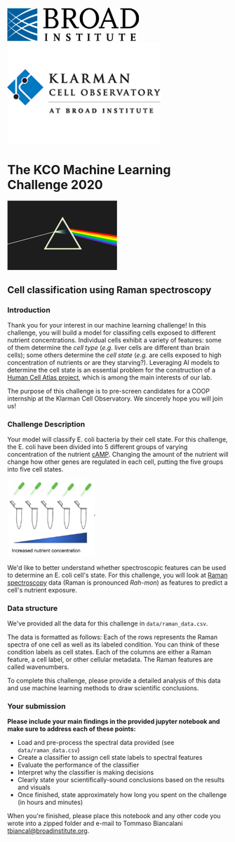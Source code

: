 <img src="images/broad_logo.png" width="300"/>  <img src="images/klarman_logo.png" width="350"/>
# The KCO Machine Learning Challenge 2020

<img src="images/rainbow.png" width="250"/>

## Cell classification using Raman spectroscopy


### Introduction
Thank you for your interest in our machine learning challenge! In this challenge, you will build a model for classifing cells exposed to different nutrient concentrations. Individual cells exhibit a variety of features: some of them determine the *cell type* (*e.g.* liver cells are different than brain cells); some others determine the *cell state* (*e.g.* are cells exposed to high concentration of nutrients or are they starving?). Leveraging AI models to determine the cell state is an essential problem for the construction of a [Human Cell Atlas project](https://www.humancellatlas.org/), which is among the main interests of our lab. 

The purpose of this challenge is to pre-screen candidates for a COOP internship at the Klarman Cell Observatory. We sincerely hope you will join us!

### Challenge Description
Your model will classify E. coli bacteria by their cell state. For this challenge, the E. coli have been divided into 5 different groups of varying concentration of the nutrient [cAMP](https://en.wikipedia.org/wiki/Cyclic_adenosine_monophosphate). Changing the amount of the nutrient will change how other genes are regulated in each cell, putting the five groups into five cell states.

<img src="images/ecoli_states.png" width="200"/>

We'd like to better understand whether spectroscopic features can be used to determine an E. coli cell's state. For this challenge, you will look at [Raman spectroscopy](https://en.wikipedia.org/wiki/Raman_spectroscopy) data (Raman is pronounced *Rah-mon*) as features to predict a cell's nutrient exposure.
 

### Data structure
We've provided all the data for this challenge in `data/raman_data.csv`.

The data is formatted as follows: Each of the rows represents the Raman spectra of one cell as well as its labeled condition. You can think of these condition labels as cell states. Each of the columns are either a Raman feature, a cell label, or other cellular metadata. The Raman features are called wavenumbers.

To complete this challenge, please provide a detailed analysis of this data and use machine learning methods to draw scientific conclusions.

### Your submission
**Please include your main findings in the provided jupyter notebook and make sure to address each of these points:**
- Load and pre-process the spectral data provided (see `data/raman_data.csv`)
- Create a classifier to assign cell state labels to spectral features
- Evaluate the performance of the classifier
- Interpret why the classifier is making decisions
- Clearly state your scientifically-sound conclusions based on the results and visuals
- Once finished, state approximately how long you spent on the challenge (in hours and minutes)


When you're finished, please place this notebook and any other code you wrote into a zipped folder and e-mail to Tommaso Biancalani <tbiancal@broadinstitute.org>. 
